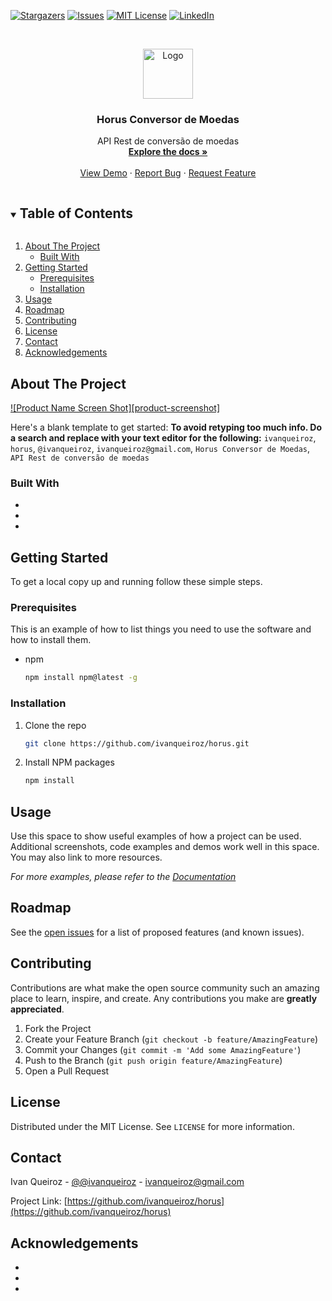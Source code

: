 <!--
*** Thanks for checking out the Best-README-Template. If you have a suggestion
*** that would make this better, please fork the repo and create a pull request
*** or simply open an issue with the tag "enhancement".
*** Thanks again! Now go create something AMAZING! :D
***
***
***
*** To avoid retyping too much info. Do a search and replace for the following:
*** ivanqueiroz, horus, @ivanqueiroz, ivanqueiroz@gmail.com, Horus Conversor de Moedas, API Rest de conversão de moedas
-->



<!-- PROJECT SHIELDS -->
<!--
*** I'm using markdown "reference style" links for readability.
*** Reference links are enclosed in brackets [ ] instead of parentheses ( ).
*** See the bottom of this document for the declaration of the reference variables
*** for contributors-url, forks-url, etc. This is an optional, concise syntax you may use.
*** https://www.markdownguide.org/basic-syntax/#reference-style-links
-->
[![Stargazers][stars-shield]][stars-url]
[![Issues][issues-shield]][issues-url]
[![MIT License][license-shield]][license-url]
[![LinkedIn][linkedin-shield]][linkedin-url]



<!-- PROJECT LOGO -->
<br />
<p align="center">
  <a href="https://github.com/ivanqueiroz/horus">
    <img src="images/logo.png" alt="Logo" width="80" height="80">
  </a>

<h3 align="center">Horus Conversor de Moedas</h3>

  <p align="center">
    API Rest de conversão de moedas
    <br />
    <a href="https://github.com/ivanqueiroz/horus"><strong>Explore the docs »</strong></a>
    <br />
    <br />
    <a href="https://github.com/ivanqueiroz/horus">View Demo</a>
    ·
    <a href="https://github.com/ivanqueiroz/horus/issues">Report Bug</a>
    ·
    <a href="https://github.com/ivanqueiroz/horus/issues">Request Feature</a>
  </p>
</p>



<!-- TABLE OF CONTENTS -->
<details open="open">
  <summary><h2 style="display: inline-block">Table of Contents</h2></summary>
  <ol>
    <li>
      <a href="#about-the-project">About The Project</a>
      <ul>
        <li><a href="#built-with">Built With</a></li>
      </ul>
    </li>
    <li>
      <a href="#getting-started">Getting Started</a>
      <ul>
        <li><a href="#prerequisites">Prerequisites</a></li>
        <li><a href="#installation">Installation</a></li>
      </ul>
    </li>
    <li><a href="#usage">Usage</a></li>
    <li><a href="#roadmap">Roadmap</a></li>
    <li><a href="#contributing">Contributing</a></li>
    <li><a href="#license">License</a></li>
    <li><a href="#contact">Contact</a></li>
    <li><a href="#acknowledgements">Acknowledgements</a></li>
  </ol>
</details>



<!-- ABOUT THE PROJECT -->
## About The Project

[![Product Name Screen Shot][product-screenshot]](https://example.com)

Here's a blank template to get started:
**To avoid retyping too much info. Do a search and replace with your text editor for the following:**
`ivanqueiroz`, `horus`, `@ivanqueiroz`, `ivanqueiroz@gmail.com`, `Horus Conversor de Moedas`, `API Rest de conversão de moedas`


### Built With

* []()
* []()
* []()



<!-- GETTING STARTED -->
## Getting Started

To get a local copy up and running follow these simple steps.

### Prerequisites

This is an example of how to list things you need to use the software and how to install them.
* npm
  ```sh
  npm install npm@latest -g
  ```

### Installation

1. Clone the repo
   ```sh
   git clone https://github.com/ivanqueiroz/horus.git
   ```
2. Install NPM packages
   ```sh
   npm install
   ```



<!-- USAGE EXAMPLES -->
## Usage

Use this space to show useful examples of how a project can be used. Additional screenshots, code examples and demos work well in this space. You may also link to more resources.

_For more examples, please refer to the [Documentation](https://example.com)_



<!-- ROADMAP -->
## Roadmap

See the [open issues](https://github.com/ivanqueiroz/horus/issues) for a list of proposed features (and known issues).



<!-- CONTRIBUTING -->
## Contributing

Contributions are what make the open source community such an amazing place to learn, inspire, and create. Any contributions you make are **greatly appreciated**.

1. Fork the Project
2. Create your Feature Branch (`git checkout -b feature/AmazingFeature`)
3. Commit your Changes (`git commit -m 'Add some AmazingFeature'`)
4. Push to the Branch (`git push origin feature/AmazingFeature`)
5. Open a Pull Request



<!-- LICENSE -->
## License

Distributed under the MIT License. See `LICENSE` for more information.



<!-- CONTACT -->
## Contact

Ivan Queiroz - [@@ivanqueiroz](https://twitter.com/@ivanqueiroz) - ivanqueiroz@gmail.com

Project Link: [https://github.com/ivanqueiroz/horus](https://github.com/ivanqueiroz/horus)



<!-- ACKNOWLEDGEMENTS -->
## Acknowledgements

* []()
* []()
* []()





<!-- MARKDOWN LINKS & IMAGES -->
<!-- https://www.markdownguide.org/basic-syntax/#reference-style-links -->
[contributors-shield]: https://img.shields.io/github/contributors/ivanqueiroz/repo.svg?style=for-the-badge
[contributors-url]: https://github.com/ivanqueiroz/horus/graphs/contributors
[forks-shield]: https://img.shields.io/github/forks/ivanqueiroz/repo.svg?style=for-the-badge
[forks-url]: https://github.com/ivanqueiroz/horus/network/members
[stars-shield]: https://img.shields.io/github/stars/ivanqueiroz/repo.svg?style=for-the-badge
[stars-url]: https://github.com/ivanqueiroz/horus/stargazers
[issues-shield]: https://img.shields.io/github/issues/ivanqueiroz/repo.svg?style=for-the-badge
[issues-url]: https://github.com/ivanqueiroz/horus/issues
[license-shield]: https://img.shields.io/github/license/ivanqueiroz/repo.svg?style=for-the-badge
[license-url]: https://github.com/ivanqueiroz/horus/blob/master/LICENSE.txt
[linkedin-shield]: https://img.shields.io/badge/-LinkedIn-black.svg?style=for-the-badge&logo=linkedin&colorB=555
[linkedin-url]: https://linkedin.com/in/ivanqueiroz
